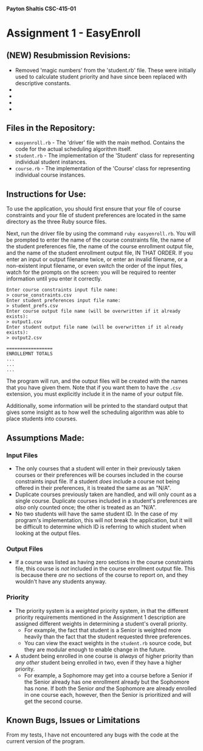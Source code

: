 #### Payton Shaltis CSC-415-01
# Assignment 1 - EasyEnroll

## (NEW) Resubmission Revisions:
- Removed 'magic numbers' from the 'student.rb' file. These were initially used to calculate student priority and have since been replaced with descriptive constants.
-
-
-
-

## Files in the Repository:
- `easyenroll.rb` - The 'driver' file with the main method. Contains the code for the actual scheduling algorithm itself.
- `student.rb` - The implementation of the 'Student' class for representing individual student instances.
- `course.rb` - The implementation of the 'Course' class for representing individual course instances.

## Instructions for Use:
To use the application, you should first ensure that your file of course constraints and your file of student preferences are located in the same directory as the three Ruby source files.

Next, run the driver file by using the command `ruby easyenroll.rb`. You will be prompted to enter the name of the course constraints file, the name of the student preferences file, the name of the course enrollment output file, and the name of the student enrollment output file, IN THAT ORDER. If you enter an input or output filename twice, or enter an invalid filename, or a non-existent input filename, or even switch the order of the input files, watch for the prompts on the screen: you will be required to reenter information until you enter it correctly.

```
Enter course constraints input file name:
> course_constraints.csv
Enter student preferences input file name:
> student_prefs.csv
Enter course output file name (will be overwritten if it already exists):
> output1.csv
Enter student output file name (will be overwritten if it already exists):
> output2.csv

=================
ENROLLEMNT TOTALS
...
...
...
```

The program will run, and the output files will be created with the names that you have given them. Note that if you want them to have the `.csv` extension, you must explicitly include it in the name of your output file.

Additionally, some information will be printed to the standard output that gives some insight as to how well the scheduling algorithm was able to place students into courses.

## Assumptions Made:

### Input Files
* The only courses that a student will enter in their previously taken courses or their preferences will be courses included in the course constraints input file. If a student _does_ include a course not being offered in their preferences, it is treated the same as an "N/A".
* Duplicate courses previously taken are handled, and will only count as a single course. Duplicate courses included in a student's preferences are _also_ only counted once; the other is treated as an "N/A".
* No two students will have the same student ID. In the case of my program's implementation, this will not break the application, but it will be difficult to determine which ID is referring to which student when looking at the output files.

### Output Files
* If a course was listed as having zero sections in the course constraints file, this course is _not_ included in the course enrollment output file. This is because there _are_ no sections of the course to report on, and they wouldn't have any students anyway.

### Priority
* The priority system is a _weighted_ priority system, in that the different priority requirements mentioned in the Assignment 1 description are assigned different weights in determining a student's overall priority. 
    * For example, the fact that student is a Senior is weighted more heavily than the fact that the student requested three preferences. 
    * You can view the exact weights in the `student.rb` source code, but they are modular enough to enable change in the future.
* A student being enrolled in one course is _always_ of higher priority than _any other_ student being enrolled in two, even if they have a higher priority.
    * For example, a Sophomore may get into a course before a Senior if the Senior already has one enrollment already but the Sophomore has none. If both the Senior _and_ the Sophomore are already enrolled in one course each, however, then the Senior is prioritized and will get the second course.

## Known Bugs, Issues or Limitations
From my tests, I have not encountered any bugs with the code at the current version of the program.
